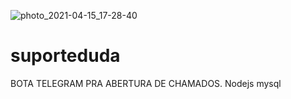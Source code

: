 ![photo_2021-04-15_17-28-40](https://user-images.githubusercontent.com/41293409/114934279-15f56080-9e10-11eb-9ca9-25cdf7031651.jpg)
# suporteduda
BOTA TELEGRAM PRA ABERTURA DE CHAMADOS.
Nodejs mysql 

